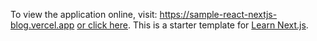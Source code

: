 To view the application online, visit: https://sample-react-nextjs-blog.vercel.app  [or click here](https://sample-react-nextjs-blog.vercel.app/).
This is a starter template for [Learn Next.js](https://nextjs.org/learn).
